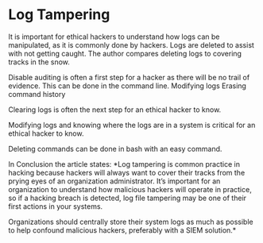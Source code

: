 # Log Tampering

It is important for ethical hackers to understand how logs can be manipulated, as it is commonly done by hackers.
Logs are deleted to assist with not getting caught. The author compares deleting logs to covering tracks in the snow.

Disable auditing is often a first step for a hacker as there will be no trail of evidence. This can be done in the command line.
Modifying logs
Erasing command history

Clearing logs is often the next step for an ethical hacker to know.  

Modifying logs and knowing where the logs are in a system is critical for an ethical hacker to know.

Deleting commands can be done in bash with an easy command.

In Conclusion the article states:
*Log tampering is common practice in hacking because hackers will always want to cover their tracks from the prying eyes of an organization administrator. It’s important for an organization to understand how malicious hackers will operate in practice, so if a hacking breach is detected, log file tampering may be one of their first actions in your systems. 

Organizations should centrally store their system logs as much as possible to help confound malicious hackers, preferably with a SIEM solution.*